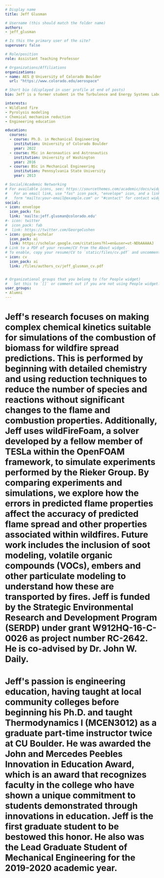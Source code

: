 ```yaml
---
# Display name
title: Jeff Glusman

# Username (this should match the folder name)
authors:
- jeff_glusman

# Is this the primary user of the site?
superuser: false

# Role/position
role: Assistant Teaching Professor

# Organizations/Affiliations
organizations:
- name: AES @ University of Colorado Boulder
  url: "https://www.colorado.edu/aerospace"

# Short bio (displayed in user profile at end of posts)
bio: Jeff is a former student in the Turbulence and Energy Systems Laboratory, earning his PhD in April 2022.

interests:
- Wildland fire
- Pyrolysis modeling
- Chemical mechanism reduction
- Engineering education

education:
  courses:
  - course: Ph.D. in Mechanical Engineering
    institution: University of Colorado Boulder
    year: 2022
  - course: MSc in Aeronautics and Astronautics
    institution: University of Washington
    year: 2016
  - course: BSc in Mechanical Engineering
    institution: Pennsylvania State University
    year: 2013

# Social/Academic Networking
# For available icons, see: https://sourcethemes.com/academic/docs/widgets/#icons
#   For an email link, use "fas" icon pack, "envelope" icon, and a link in the
#   form "mailto:your-email@example.com" or "#contact" for contact widget.
social:
- icon: envelope
  icon_pack: fas
  link: 'mailto:jeff.glusman@colorado.edu'
#- icon: twitter
#  icon_pack: fab
#  link: https://twitter.com/GeorgeCushen
- icon: google-scholar
  icon_pack: ai
  link: https://scholar.google.com/citations?hl=en&user=ut-NDbAAAAAJ
# Link to a PDF of your resume/CV from the About widget.
# To enable, copy your resume/CV to `static/files/cv.pdf` and uncomment the lines below.  
- icon: cv
  icon_pack: ai
  link: /files/authors_cv/jeff_glusman_cv.pdf


# Organizational groups that you belong to (for People widget)
#   Set this to `[]` or comment out if you are not using People widget.  
user_groups:
- Alumni
---
```


# Jeff's research focuses on making complex chemical kinetics suitable for simulations of the combustion of biomass for wildfire spread predictions. This is performed by beginning with detailed chemistry and using reduction techniques to reduce the number of species and reactions without significant changes to the flame and combustion properties. Additionally, Jeff uses wildFireFoam, a solver developed by a fellow member of TESLa within the OpenFOAM framework, to simulate experiments performed by the Rieker Group. By comparing experiments and simulations, we explore how the errors in predicted flame properties affect the accuracy of predicted flame spread and other properties associated within wildfires. Future work includes the inclusion of soot modeling, volatile organic compounds (VOCs), embers and other particulate modeling to understand how these are transported by fires. Jeff is funded by the Strategic Environmental Research and Development Program (SERDP) under grant W912HQ-16-C-0026 as project number RC-2642. He is co-advised by Dr. John W. Daily.

# Jeff's passion is engineering education, having taught at local community colleges before beginning his Ph.D. and taught Thermodynamics I (MCEN3012) as a graduate part-time instructor twice at CU Boulder. He was awarded the John and Mercedes Peebles Innovation in Education Award, which is an award that recognizes faculty in the college who have shown a unique commitment to students demonstrated through innovations in education. Jeff is the first graduate student to be bestowed this honor. He also was the Lead Graduate Student of Mechanical Engineering for the 2019-2020 academic year. 

